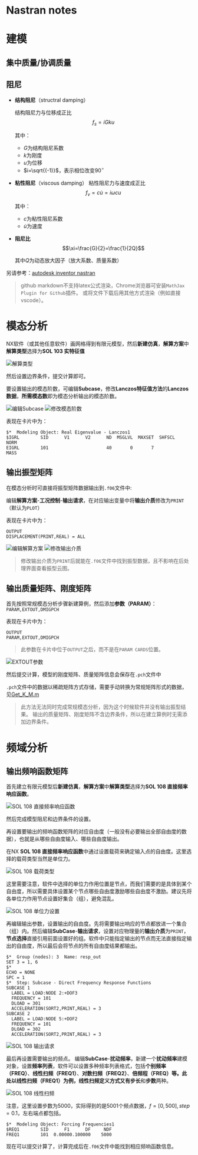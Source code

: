 # Nastran notes

# 建模
## 集中质量/协调质量

## 阻尼

- **结构阻尼**（structral damping）

    结构阻尼力与位移成正比
    $$f_s=iGku$$

    其中：
    - $G$为结构阻尼系数
    - $k$为刚度
    - $u$为位移
    - $i=\sqrt{(-1)}$，表示相位改变$90^\circ$

- **粘性阻尼**（viscous damping）
    粘性阻尼力与速度成正比
    $$f_v=c\dot{u}=i\omega cu$$

    其中：
    - $c$为粘性阻尼系数
    - $\dot{u}$为速度
- **阻尼比**
    $$\xi=\frac{G}{2}=\frac{1}{2Q}$$

    其中$Q$为动态放大因子（放大系数、质量系数）

另请参考：[autodesk inventor nastran](https://knowledge.autodesk.com/zh-hans/support/inventor-nastran/learn-explore/caas/CloudHelp/cloudhelp/2021/CHS/NINCAD-UsersGuide/files/GUID-A95DA0DE-C497-450F-B6AC-0C92F6E5DAEC-htm.html)

> github markdown不支持latex公式渲染，Chrome浏览器可安装`MathJax Plugin for Github`插件。
> 或将文件下载后用其他方式渲染（例如直接vscode）。

# 模态分析

NX软件（或其他任意软件）画网格得到有限元模型，然后**新建仿真**，**解算方案**中**解算类型**选择为**SOL 103 实特征值**

![解算类型](https://github.com/zhangyunwu/mechanics_notes/blob/main/images/%E8%A7%A3%E7%AE%97%E7%B1%BB%E5%9E%8B%E9%80%89%E6%8B%A9.png)

然后设置边界条件，提交计算即可。

要设置输出的模态阶数，可编辑**Subcase**，修改**Lanczos特征值方法**的**Lanczos数据**，**所需模态数**即为模态分析输出的模态阶数。

![编辑Subcase](https://github.com/zhangyunwu/mechanics_notes/blob/main/images/%E7%BC%96%E8%BE%91Subcase.png)
![修改模态阶数](https://github.com/zhangyunwu/mechanics_notes/blob/main/images/%E4%BF%AE%E6%94%B9%E6%A8%A1%E6%80%81%E9%98%B6%E6%95%B0.png)

表现在卡片中为：
```
$*  Modeling Object: Real Eigenvalue - Lanczos1
$IGRL        SID      V1      V2      ND  MSGLVL  MAXSET  SHFSCL    NORM
EIGRL        101                      40       0       7            MASS
```

## 输出振型矩阵

在模态分析时可直接将振型矩阵数据输出到`.f06`文件中:

编辑**解算方案**-**工况控制**-**输出请求**，在对应输出变量中将**输出介质**修改为`PRINT`（默认为`PLOT`）

表现在卡片中为：
```
OUTPUT
DISPLACEMENT(PRINT,REAL) = ALL
```

![编辑解算方案](https://github.com/zhangyunwu/mechanics_notes/blob/main/images/%E7%BC%96%E8%BE%91%E8%A7%A3%E7%AE%97%E6%96%B9%E6%A1%88.png)
![修改输出介质](https://github.com/zhangyunwu/mechanics_notes/blob/main/images/%E4%BF%AE%E6%94%B9%E8%BE%93%E5%87%BA%E4%BB%8B%E8%B4%A8.png)

> 修改输出介质为`PRINT`后就能在`.f06`文件中找到振型数据，且不影响在后处理界面查看振型云图。

## 输出质量矩阵、刚度矩阵

首先按照常规模态分析步骤新建算例，然后添加**参数（PARAM）**：`PARAM,EXTOUT,DMIGPCH` 

表现在卡片中为：
```
OUTPUT
PARAM,EXTOUT,DMIGPCH
```

> 此参数在卡片中位于`OUTPUT`之后，而不是在`PARAM CARDS`位置。

![EXTOUT参数](https://github.com/zhangyunwu/mechanics_notes/blob/main/images/EXTOUT%E5%8F%82%E6%95%B0%E8%AE%BE%E7%BD%AE.png)

然后提交计算，模型的刚度矩阵、质量矩阵信息会保存在`.pch`文件中

`.pch`文件中的数据以稀疏矩阵方式存储，需要手动转换为常规矩阵形式的数据，见[Get_K_M.m](https://github.com/zhangyunwu/mechanics_notes/blob/main/Get_K_M.m)

> 此方法无法同时完成常规模态分析，因为这个时候软件并没有输出振型结果。
> 输出的质量矩阵、刚度矩阵不含边界条件，所以在建立算例时无需添加边界条件。

# 频域分析

## 输出频响函数矩阵
首先建立有限元模型后**新建仿真**，**解算方案**中**解算类型**选择为**SOL 108 直接频率响应函数**。

![SOL 108 直接频率响应函数](https://github.com/zhangyunwu/mechanics_notes/blob/main/images/SOL%20108%20%E7%9B%B4%E6%8E%A5%E9%A2%91%E7%8E%87%E5%93%8D%E5%BA%94%E5%87%BD%E6%95%B0.png)

然后完成模型阻尼和边界条件的设置。

再设置要输出的频响函数矩阵的对应自由度（一般没有必要输出全部自由度的数据），也就是从哪些自由度输入、哪些自由度输出。

在NX **SOL 108 直接频率响应函数**中通过设置载荷来确定输入点的自由度。这里选择的载荷类型当然是单位力。

![SOL 108 载荷类型](https://github.com/zhangyunwu/mechanics_notes/blob/main/images/SOL%20108%20%E8%BD%BD%E8%8D%B7%E7%B1%BB%E5%9E%8B.png)

这里需要注意，软件中选择的单位力作用位置是节点，而我们需要的是具体到某个自由度，所以需要具体设置某个节点哪些自由度激励哪些自由度不激励。建议先将各单位力作用节点设置好集合（组），避免混乱。

![SOL 108 单位力设置](https://github.com/zhangyunwu/mechanics_notes/blob/main/images/SOL%20108%20%E5%8D%95%E4%BD%8D%E5%8A%9B%E8%AE%BE%E7%BD%AE.png)

再编辑输出参数，设置输出的自由度。先将需要输出响应的节点都放进一个集合（组）内。然后编辑**SubCase**-**输出请求**，设置对应物理量的**输出介质**为`PRINT`，**节点选择**直接引用前面设置好的组。软件中只能指定输出的节点而无法直接指定输出的自由度，所以最后会将节点的所有自由度结果都输出。
```
$*  Group (nodes): 3  Name: resp_out
SET 3 = 1, 6
$*
ECHO = NONE
SPC = 1
$*  Step: Subcase - Direct Frequency Response Functions
SUBCASE 1
  LABEL = LOAD:NODE 2:+DOF3
  FREQUENCY = 101
  DLOAD = 301
  ACCELERATION(SORT2,PRINT,REAL) = 3
SUBCASE 2
  LABEL = LOAD:NODE 5:+DOF2
  FREQUENCY = 101
  DLOAD = 302
  ACCELERATION(SORT2,PRINT,REAL) = 3
```
![SOL 108 输出请求](https://github.com/zhangyunwu/mechanics_notes/blob/main/images/SOL%20108%20%E8%BE%93%E5%87%BA%E8%AF%B7%E6%B1%82.png)

最后再设置需要输出的频点。
编辑**SubCase**-**扰动频率**，新建一个**扰动频率**建模对象，设置**频率列表**，软件可以设置多种频率列表格式，包括**个别频率（FREQ）**、**线性扫频（FREQ1）**、**对数扫频（FREQ2）**、**倍频程（FREQ）**等。此处以**线性扫频（FREQ1）**为例，线性扫频定义方式又有**步长**和**步数**两种。

![SOL 108 线性扫频](https://github.com/zhangyunwu/mechanics_notes/blob/main/images/SOL%20108%20%E7%BA%BF%E6%80%A7%E6%89%AB%E9%A2%91.png)

注意，这里设置步数为5000，实际得到的是5001个频点数据，$f=[0,500],step=0.1$，左右端点都包括。
```
$*  Modeling Object: Forcing Frequencies1
$REQ1        SID      F1      DF     NDF
FREQ1        101  0.00000.100000    5000
```
现在可以提交计算了，计算完成后在`.f06`文件中能找到相应频响函数信息。